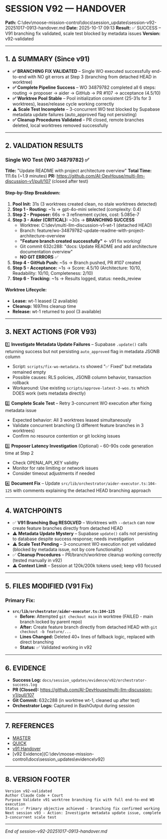 # SESSION V92 — HANDOVER
**Path:** C:\dev\moose-mission-control\docs\session_updates\session-v92-20251017-0913-handover.md
**Date:** 2025-10-17 09:13
**Result:** ✅ SUCCESS – V91 branching fix validated, scale test blocked by metadata issues
**Version:** v92-validated

---

## 1. Δ SUMMARY (Since v91)

- **✅ BRANCHING FIX VALIDATED** – Single WO executed successfully end-to-end with NO git errors at Step 3 (branching from detached HEAD in worktree)
- **✅ Complete Pipeline Success** – WO 34879782 completed all 6 steps: routing → proposer → aider → GitHub → PR #107 → acceptance (4.5/10)
- **✅ Worktree Pool Stable** – Pool initialization consistent (25-31s for 3 worktrees), lease/release cycle working correctly
- **⚠️ Scale Test Incomplete** – 3-concurrent WO test blocked by Supabase metadata update failures (auto_approved flag not persisting)
- **✅ Cleanup Procedures Validated** – PR closed, remote branches deleted, local worktrees removed successfully

---

## 2. VALIDATION RESULTS

### Single WO Test (WO 34879782) ✅
**Title:** "Update README with project architecture overview"
**Total Time:** 111.6s (~1.9 minutes)
**PR:** https://github.com/AI-DevHouse/multi-llm-discussion-v1/pull/107 (closed after test)

#### Step-by-Step Breakdown:
1. **Pool Init:** 31s (3 worktrees created clean, no stale worktrees detected)
2. **Step 1 - Routing:** ~1s → gpt-4o-mini selected (complexity: 0.4)
3. **Step 2 - Proposer:** 66s → 3 refinement cycles, cost: 5.085e-7
4. **Step 3 - Aider (CRITICAL):** ~30s → **BRANCHING SUCCESS**
   - Worktree: C:\dev\multi-llm-discussion-v1-wt-1 (detached HEAD)
   - Branch: feature/wo-34879782-update-readme-with-project-architecture-overview
   - **"Feature branch created successfully"** ← v91 fix working!
   - Git commit 632c288: "docs: Update README and add architecture documentation overview"
   - **NO GIT ERRORS** ✅
5. **Step 4 - GitHub Push:** ~5s → Branch pushed, PR #107 created
6. **Step 5 - Acceptance:** ~1s → Score: 4.5/10 (Architecture: 10/10, Readability: 10/10, Completeness: 2/10)
7. **Step 6 - Tracking:** ~1s → Results logged, status: needs_review

#### Worktree Lifecycle:
- **Lease:** wt-1 leased (2 available)
- **Cleanup:** 1697ms cleanup time
- **Release:** wt-1 returned to pool (3 available)

---

## 3. NEXT ACTIONS (FOR V93)

1️⃣ **Investigate Metadata Update Failures** – Supabase `.update()` calls returning success but not persisting `auto_approved` flag in metadata JSONB column
   - Script: `scripts/fix-wo-metadata.ts` showed "✅ Fixed" but metadata remained empty
   - Possible causes: RLS policies, JSONB column behavior, transaction rollback
   - Workaround: Use existing `scripts/approve-latest-3-wos.ts` which DOES work (sets metadata directly)

2️⃣ **Complete Scale Test** – Retry 3-concurrent WO execution after fixing metadata issue
   - Expected behavior: All 3 worktrees leased simultaneously
   - Validate concurrent branching (3 different feature branches in 3 worktrees)
   - Confirm no resource contention or git locking issues

3️⃣ **Proposer Latency Investigation** (Optional) – 60-90s code generation time at Step 2
   - Check OPENAI_API_KEY validity
   - Monitor for rate limiting or network issues
   - Consider timeout adjustments if needed

4️⃣ **Document Fix** – Update `src/lib/orchestrator/aider-executor.ts:104-125` with comments explaining the detached HEAD branching approach

---

## 4. WATCHPOINTS

- ✅ **V91 Branching Bug RESOLVED** – Worktrees with `--detach` can now create feature branches directly from detached HEAD
- ⚠️ **Metadata Update Mystery** – Supabase `update()` calls not persisting to database despite success response; needs investigation
- ⚠️ **Scale Test Pending** – 3-concurrent WO execution not yet validated (blocked by metadata issue, not by core functionality)
- ✅ **Cleanup Procedures** – PR/branch/worktree cleanup working correctly (tested manually in v92)
- ⚠️ **Context Limit** – Session at 120k/200k tokens used; keep v93 focused

---

## 5. FILES MODIFIED (V91 Fix)

### Primary Fix:
- **`src/lib/orchestrator/aider-executor.ts:104-125`**
  - **Before:** Attempted `git checkout main` in worktree (FAILED - main branch locked by parent repo)
  - **After:** Create feature branch directly from detached HEAD with `git checkout -b feature/...`
  - **Lines Changed:** Deleted 40+ lines of fallback logic, replaced with direct branching
  - **Status:** ✅ Validated working in v92

---

## 6. EVIDENCE

- **Success Log:** `docs/session_updates/evidence/v92/orchestrator-success.log`
- **PR (Closed):** https://github.com/AI-DevHouse/multi-llm-discussion-v1/pull/107
- **Git Commit:** 632c288 (in worktree wt-1, cleaned up after test)
- **Orchestrator Logs:** Captured in BashOutput during session

---

## 7. REFERENCES

- [MASTER](C:\dev\moose-mission-control\docs\session_updates\SESSION_HANDOVER_MASTER.md)
- [QUICK](C:\dev\moose-mission-control\docs\session_updates\SESSION_START_QUICK.md)
- [v91 Handover](C:\dev\moose-mission-control\docs\session_updates\session-v91-20251017-0847-handover.md)
- [v92 Evidence](C:\dev\moose-mission-control\docs\session_updates\evidence\v92\)

---

## 8. VERSION FOOTER
```
Version v92-validated
Author Claude Code + Court
Purpose Validate v91 worktree branching fix with full end-to-end WO execution
Status ✅ Primary objective achieved - branching fix confirmed working
Next session v93 - Action: Investigate metadata update issue, complete 3-concurrent scale test
```
---
*End of session-v92-20251017-0913-handover.md*
